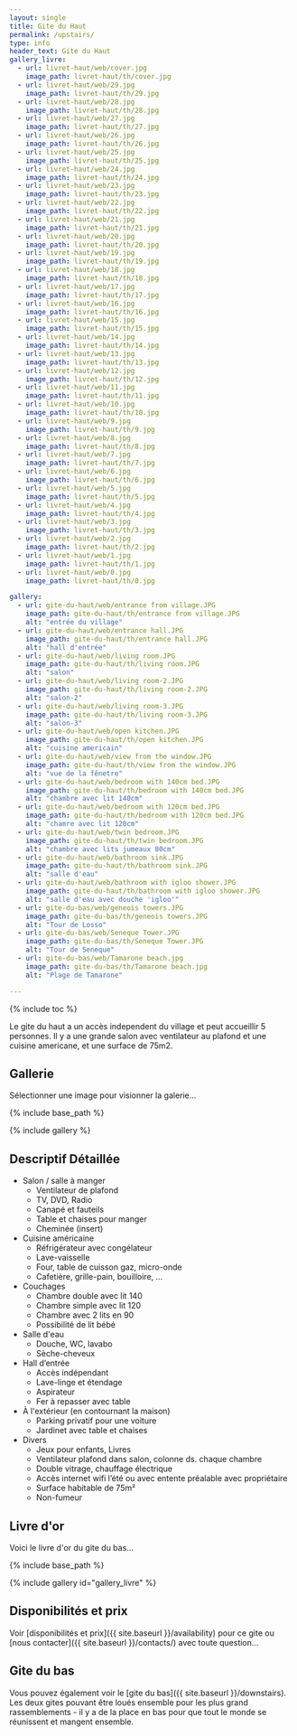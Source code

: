 ```yaml
---
layout: single
title: Gite du Haut
permalink: /upstairs/
type: info
header_text: Gite du Haut
gallery_livre:
  - url: livret-haut/web/cover.jpg
    image_path: livret-haut/th/cover.jpg
  - url: livret-haut/web/29.jpg
    image_path: livret-haut/th/29.jpg
  - url: livret-haut/web/28.jpg
    image_path: livret-haut/th/28.jpg
  - url: livret-haut/web/27.jpg
    image_path: livret-haut/th/27.jpg
  - url: livret-haut/web/26.jpg
    image_path: livret-haut/th/26.jpg
  - url: livret-haut/web/25.jpg
    image_path: livret-haut/th/25.jpg
  - url: livret-haut/web/24.jpg
    image_path: livret-haut/th/24.jpg
  - url: livret-haut/web/23.jpg
    image_path: livret-haut/th/23.jpg
  - url: livret-haut/web/22.jpg
    image_path: livret-haut/th/22.jpg
  - url: livret-haut/web/21.jpg
    image_path: livret-haut/th/21.jpg
  - url: livret-haut/web/20.jpg
    image_path: livret-haut/th/20.jpg
  - url: livret-haut/web/19.jpg
    image_path: livret-haut/th/19.jpg
  - url: livret-haut/web/18.jpg
    image_path: livret-haut/th/18.jpg
  - url: livret-haut/web/17.jpg
    image_path: livret-haut/th/17.jpg
  - url: livret-haut/web/16.jpg
    image_path: livret-haut/th/16.jpg
  - url: livret-haut/web/15.jpg
    image_path: livret-haut/th/15.jpg
  - url: livret-haut/web/14.jpg
    image_path: livret-haut/th/14.jpg
  - url: livret-haut/web/13.jpg
    image_path: livret-haut/th/13.jpg
  - url: livret-haut/web/12.jpg
    image_path: livret-haut/th/12.jpg
  - url: livret-haut/web/11.jpg
    image_path: livret-haut/th/11.jpg
  - url: livret-haut/web/10.jpg
    image_path: livret-haut/th/10.jpg
  - url: livret-haut/web/9.jpg
    image_path: livret-haut/th/9.jpg
  - url: livret-haut/web/8.jpg
    image_path: livret-haut/th/8.jpg
  - url: livret-haut/web/7.jpg
    image_path: livret-haut/th/7.jpg
  - url: livret-haut/web/6.jpg
    image_path: livret-haut/th/6.jpg
  - url: livret-haut/web/5.jpg
    image_path: livret-haut/th/5.jpg
  - url: livret-haut/web/4.jpg
    image_path: livret-haut/th/4.jpg
  - url: livret-haut/web/3.jpg
    image_path: livret-haut/th/3.jpg
  - url: livret-haut/web/2.jpg
    image_path: livret-haut/th/2.jpg
  - url: livret-haut/web/1.jpg
    image_path: livret-haut/th/1.jpg
  - url: livret-haut/web/0.jpg
    image_path: livret-haut/th/0.jpg

gallery:
  - url: gite-du-haut/web/entrance from village.JPG
    image_path: gite-du-haut/th/entrance from village.JPG
    alt: "entrée du village"
  - url: gite-du-haut/web/entrance hall.JPG
    image_path: gite-du-haut/th/entrance hall.JPG
    alt: "hall d'entrée"
  - url: gite-du-haut/web/living room.JPG
    image_path: gite-du-haut/th/living room.JPG
    alt: "salon"
  - url: gite-du-haut/web/living room-2.JPG
    image_path: gite-du-haut/th/living room-2.JPG
    alt: "salon-2"
  - url: gite-du-haut/web/living room-3.JPG
    image_path: gite-du-haut/th/living room-3.JPG
    alt: "salon-3"
  - url: gite-du-haut/web/open kitchen.JPG
    image_path: gite-du-haut/th/open kitchen.JPG
    alt: "cuisine americain"
  - url: gite-du-haut/web/view from the window.JPG
    image_path: gite-du-haut/th/view from the window.JPG
    alt: "vue de la fênetre"
  - url: gite-du-haut/web/bedroom with 140cm bed.JPG
    image_path: gite-du-haut/th/bedroom with 140cm bed.JPG
    alt: "chambre avec lit 140cm"
  - url: gite-du-haut/web/bedroom with 120cm bed.JPG
    image_path: gite-du-haut/th/bedroom with 120cm bed.JPG
    alt: "chamre avec lit 120cm"
  - url: gite-du-haut/web/twin bedroom.JPG
    image_path: gite-du-haut/th/twin bedroom.JPG
    alt: "chambre avec lits jumeaux 80cm"
  - url: gite-du-haut/web/bathroom sink.JPG
    image_path: gite-du-haut/th/bathroom sink.JPG
    alt: "salle d'eau"
  - url: gite-du-haut/web/bathroom with igloo shower.JPG
    image_path: gite-du-haut/th/bathroom with igloo shower.JPG
    alt: "salle d'eau avec douche 'igloo'"
  - url: gite-du-bas/web/geneois towers.JPG
    image_path: gite-du-bas/th/geneois towers.JPG
    alt: "Tour de Losso"
  - url: gite-du-bas/web/Seneque Tower.JPG
    image_path: gite-du-bas/th/Seneque Tower.JPG
    alt: "Tour de Seneque"
  - url: gite-du-bas/web/Tamarone beach.jpg
    image_path: gite-du-bas/th/Tamarone beach.jpg
    alt: "Plage de Tamarone"

---
```


{% include toc %}

Le gite du haut a un accès independent du village et peut accueillir 5
personnes. Il y a une grande salon avec ventilateur au plafond et une
cuisine americane, et une surface de 75m2.

## Gallerie

Sélectionner une image pour visionner la galerie...
 
{% include base_path %}

{% include gallery %}

## Descriptif Détaillée

* Salon / salle à manger
  * Ventilateur de plafond
  * TV, DVD, Radio
  * Canapé et fauteils
  * Table et chaises pour manger
  * Cheminée (insert)
* Cuisine américaine
  * Réfrigérateur avec congélateur
  * Lave-vaisselle
  * Four, table de cuisson gaz, micro-onde
  * Cafetière, grille-pain, bouilloire, ...
* Couchages
  * Chambre double avec lit 140
  * Chambre simple avec lit 120
  * Chambre avec 2 lits en 90
  * Possibilité de lit bébé
* Salle d'eau
  * Douche, WC, lavabo
  * Sèche-cheveux
* Hall d’entrée
  * Accès indépendant 
  * Lave-linge et étendage
  * Aspirateur
  * Fer à repasser avec table
* À l'extérieur (en contournant la maison)
  * Parking privatif pour une voiture
  * Jardinet avec table et chaises
* Divers
  * Jeux pour enfants, Livres
  * Ventilateur plafond dans salon, colonne ds. chaque chambre
  * Double vitrage, chauffage électrique
  * Accès internet wifi l’été ou avec entente préalable avec propriétaire
  * Surface habitable de 75m²
  * Non-fumeur

## Livre d'or <a name="guestbook"></a>

Voici le livre d'or du gite du bas...

{% include base_path %}

{% include gallery id="gallery_livre" %}

## Disponibilités et prix

Voir [disponibilités et prix]({{ site.baseurl }}/availability) pour ce gite ou
[nous contacter]({{ site.baseurl }}/contacts/) avec toute question...

## Gite du bas

Vous pouvez également voir le [gite du bas]({{ site.baseurl }}/downstairs). Les deux
gites pouvant être loués ensemble pour les plus grand rassemblements -
il y a de la place en bas pour que tout le monde se réunissent et
mangent ensemble.
 
